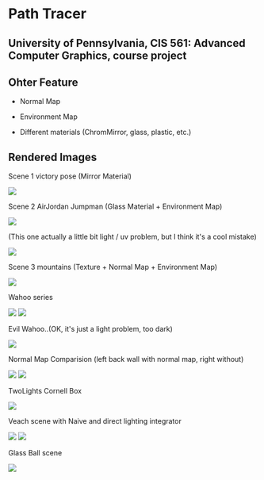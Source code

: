 Path Tracer
======================

University of Pennsylvania, CIS 561: Advanced Computer Graphics, course project
------------


Ohter Feature
------------

- Normal Map

- Environment Map 

- Different materials (ChromMirror, glass, plastic, etc.)


Rendered Images
------------

Scene 1 victory pose (Mirror Material)

![](./renders/53_900MIS_5recur.png) 



Scene 2 AirJordan Jumpman (Glass Material + Environment Map)

![](./renders/63_4.png)

(This one actually a little bit light / uv problem, but I think it's a cool mistake)

![](./renders/63.png)



Scene 3 mountains (Texture + Normal Map + Environment Map)

![](./renders/66.png)



Wahoo series

![](./renders/55_2.png)  ![](./renders/55.png)


Evil Wahoo..(OK, it's just a light problem, too dark)

![](./renders/54_uvProblem.png)



Normal Map Comparision (left back wall with normal map, right without)

![](./renders/57_100MISWithNormalMap.png)  ![](./renders/57_100MIS.png)



TwoLights Cornell Box

![](./renders/52_5Recursion.png)



Veach scene with Naive and direct lighting integrator

![](./renders/5_900Naive_Veach.png)   ![](./renders/5_900Direct_Veach.png) 


Glass Ball scene

![](./renders/64_eta_1.5.png.png)




